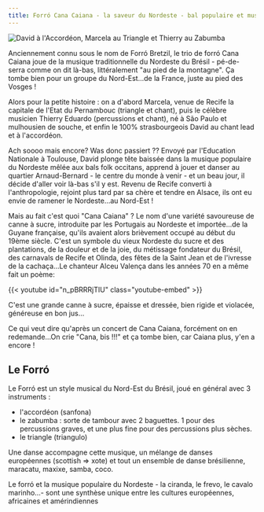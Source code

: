 ```yaml
---
title: Forró Cana Caiana - la saveur du Nordeste - bal populaire et musique trad brésilienne en Alsace
---
```


![David à l'Accordéon, Marcela au Triangle et Thierry au Zabumba](cana-canaia-design.501.jpeg)

Anciennement connu sous le nom de Forró Bretzil, le trio de forró Cana Caiana joue de la musique traditionnelle du Nordeste du Brésil - pé-de-serra comme on dit là-bas, littéralement "au pied de la montagne". 
Ça tombe bien pour un groupe du Nord-Est...de la France, juste au pied des Vosges !

Alors pour la petite histoire : on a d'abord Marcela, venue de Recife la capitale de l'Etat du Pernambouc (triangle et chant), puis le célèbre musicien Thierry Eduardo (percussions et chant), né à São Paulo et mulhousien de souche, et enfin le 100% strasbourgeois David au chant lead et à l'accordéon.

Ach soooo mais encore?  Was donc passiert ?? Envoyé par l'Education Nationale à Toulouse, David plonge tête baissée dans la musique populaire du Nordeste mêlée aux bals folk occitans, apprend à jouer et danser au quartier Arnaud-Bernard - le centre du monde à venir - et un beau jour, il décide d'aller voir là-bas s'il y est. Revenu de Recife converti à l'anthropologie, rejoint plus tard par sa chère et tendre en Alsace, ils ont eu envie de ramener le Nordeste...au Nord-Est !

Mais au fait c'est quoi "Cana Caiana" ? Le nom d'une variété savoureuse de canne à sucre, introduite par les Portugais au Nordeste et importée...de la Guyane française, qu'ils avaient alors brièvement occupé au début du 19ème siècle. C'est un symbole du vieux Nordeste du sucre et des plantations, de la douleur et de la joie, du métissage fondateur du Brésil, des carnavals de Recife et Olinda, des fêtes de la Saint Jean et de l'ivresse de la cachaça...Le chanteur Alceu Valença dans les années 70 en a même fait un poème:

{{< youtube id="n_pBRRRjTIU" class="youtube-embed" >}}


C'est une grande canne à sucre, épaisse et dressée, bien rigide et violacée, généreuse en bon jus...

Ce qui veut dire qu'après un concert de Cana Caiana, forcément on en redemande...On crie "Cana, bis !!!" et ça tombe bien, car Caiana plus, y'en a encore !

## Le Forró

Le Forró est un style musical du Nord-Est du Brésil, joué en général avec 3 instruments :
- l'accordéon (sanfona)
- le zabumba : sorte de tambour avec 2 baguettes. 1 pour des percussions graves, et une plus fine pour des percussions plus sèches.
- le triangle (triangulo)

Une danse accompagne cette musique, un mélange de danses européennes (scottish => xote) et tout un ensemble de danse brésilienne, maracatu, maxixe, samba, coco.

Le forró et la musique populaire du Nordeste - la ciranda, le frevo, le cavalo marinho...- sont une synthèse unique entre les cultures européennes, africaines et amérindiennes
